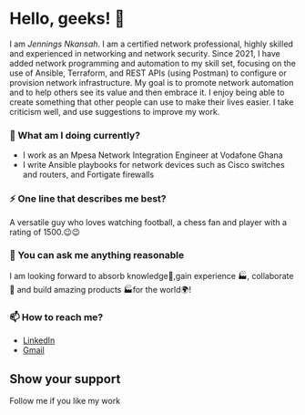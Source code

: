 # Hello, geeks! 👋

I am _Jennings Nkansah_. I am a certified network professional, highly skilled and experienced in networking and network security. Since 2021, I have added network programming and automation to my skill set, focusing on the use of Ansible, Terraform, and REST APIs (using Postman) to configure or provision network infrastructure. My goal is to promote network automation and to help others see its value and then embrace it. I enjoy being able to create something that other people can use to make their lives easier. I take criticism well, and use suggestions to improve my work.


### 🌱 What am I doing currently? 
- I work as an Mpesa Network Integration Engineer at Vodafone Ghana
- I write Ansible playbooks for network devices such as Cisco switches and routers, and Fortigate firewalls 


### ⚡ One line that describes me best? 
A versatile guy who loves watching football, a chess fan and player with a rating of 1500.😉😉


### 💬 You can ask me anything reasonable
I am looking forward to absorb knowledge🧠,gain experience 🏭, collaborate🤝 and build amazing products 🏭for the world🌍!


### 📫 How to reach me?
- [LinkedIn](https://www.linkedin.com/in/jennings-nkansah-4bb05b145/) 
- [Gmail](jenningsnkansah@gmail.com)


</details>
<!--END_SECTION:activity-->

## Show your support

Follow me if you like my work

<!--
